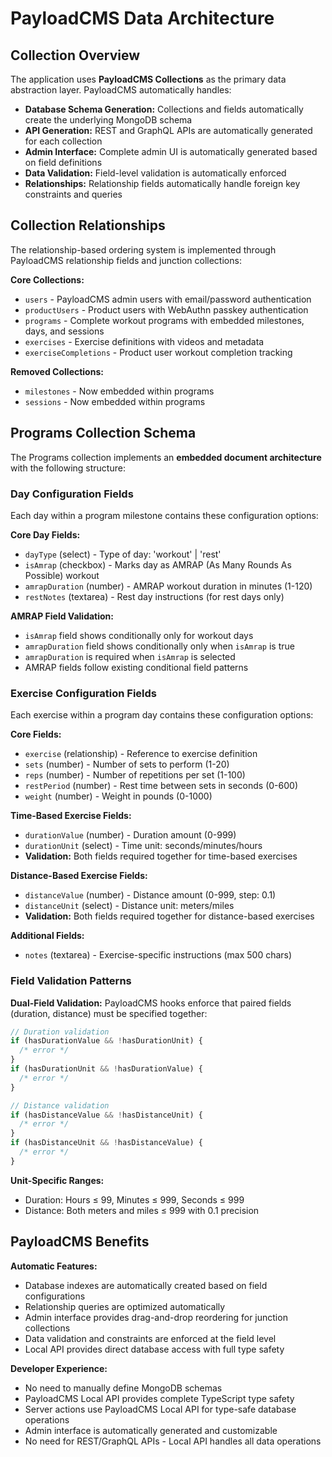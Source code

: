 # PayloadCMS Data Architecture

## Collection Overview

The application uses **PayloadCMS Collections** as the primary data abstraction layer. PayloadCMS automatically handles:

- **Database Schema Generation:** Collections and fields automatically create the underlying MongoDB schema
- **API Generation:** REST and GraphQL APIs are automatically generated for each collection
- **Admin Interface:** Complete admin UI is automatically generated based on field definitions
- **Data Validation:** Field-level validation is automatically enforced
- **Relationships:** Relationship fields automatically handle foreign key constraints and queries

## Collection Relationships

The relationship-based ordering system is implemented through PayloadCMS relationship fields and junction collections:

**Core Collections:**

- `users` - PayloadCMS admin users with email/password authentication
- `productUsers` - Product users with WebAuthn passkey authentication
- `programs` - Complete workout programs with embedded milestones, days, and sessions
- `exercises` - Exercise definitions with videos and metadata
- `exerciseCompletions` - Product user workout completion tracking

**Removed Collections:**

- `milestones` - Now embedded within programs
- `sessions` - Now embedded within programs

## Programs Collection Schema

The Programs collection implements an **embedded document architecture** with the following structure:

### Day Configuration Fields

Each day within a program milestone contains these configuration options:

**Core Day Fields:**

- `dayType` (select) - Type of day: 'workout' | 'rest'
- `isAmrap` (checkbox) - Marks day as AMRAP (As Many Rounds As Possible) workout
- `amrapDuration` (number) - AMRAP workout duration in minutes (1-120)
- `restNotes` (textarea) - Rest day instructions (for rest days only)

**AMRAP Field Validation:**

- `isAmrap` field shows conditionally only for workout days
- `amrapDuration` field shows conditionally only when `isAmrap` is true
- `amrapDuration` is required when `isAmrap` is selected
- AMRAP fields follow existing conditional field patterns

### Exercise Configuration Fields

Each exercise within a program day contains these configuration options:

**Core Fields:**

- `exercise` (relationship) - Reference to exercise definition
- `sets` (number) - Number of sets to perform (1-20)
- `reps` (number) - Number of repetitions per set (1-100)
- `restPeriod` (number) - Rest time between sets in seconds (0-600)
- `weight` (number) - Weight in pounds (0-1000)

**Time-Based Exercise Fields:**

- `durationValue` (number) - Duration amount (0-999)
- `durationUnit` (select) - Time unit: seconds/minutes/hours
- **Validation:** Both fields required together for time-based exercises

**Distance-Based Exercise Fields:**

- `distanceValue` (number) - Distance amount (0-999, step: 0.1)
- `distanceUnit` (select) - Distance unit: meters/miles
- **Validation:** Both fields required together for distance-based exercises

**Additional Fields:**

- `notes` (textarea) - Exercise-specific instructions (max 500 chars)

### Field Validation Patterns

**Dual-Field Validation:**
PayloadCMS hooks enforce that paired fields (duration, distance) must be specified together:

```typescript
// Duration validation
if (hasDurationValue && !hasDurationUnit) {
  /* error */
}
if (hasDurationUnit && !hasDurationValue) {
  /* error */
}

// Distance validation
if (hasDistanceValue && !hasDistanceUnit) {
  /* error */
}
if (hasDistanceUnit && !hasDistanceValue) {
  /* error */
}
```

**Unit-Specific Ranges:**

- Duration: Hours ≤ 99, Minutes ≤ 999, Seconds ≤ 999
- Distance: Both meters and miles ≤ 999 with 0.1 precision

## PayloadCMS Benefits

**Automatic Features:**

- Database indexes are automatically created based on field configurations
- Relationship queries are optimized automatically
- Admin interface provides drag-and-drop reordering for junction collections
- Data validation and constraints are enforced at the field level
- Local API provides direct database access with full type safety

**Developer Experience:**

- No need to manually define MongoDB schemas
- PayloadCMS Local API provides complete TypeScript type safety
- Server actions use PayloadCMS Local API for type-safe database operations
- Admin interface is automatically generated and customizable
- No need for REST/GraphQL APIs - Local API handles all data operations
